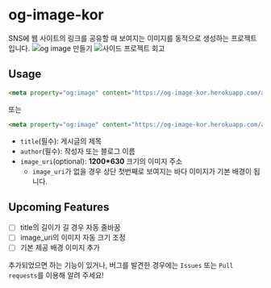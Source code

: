 # og-image-kor
SNS에 웹 사이트의 링크를 공유할 때 보여지는 이미지를 동적으로 생성하는 프로젝트입니다.
![og image 만들기](https://og-image-kor.herokuapp.com/api/open-graph-image?title=OG%20image%20만들기&author=hywn)
![사이드 프로젝트 회고](https://og-image-kor.herokuapp.com/api/open-graph-image?title=사이드%20프로젝트%20회고&author=hywn.log&image_uri=https://user-images.githubusercontent.com/53527600/154746812-1e961716-4afb-4f55-9768-572a1a361907.jpg)

## Usage
```html
<meta property="og:image" content="https://og-image-kor.herokuapp.com/api/open-graph-image?title={title}&author={author}" />
```
또는
```html
<meta property="og:image" content="https://og-image-kor.herokuapp.com/api/open-graph-image?title={title}&author={author}&image_uri={image_uri}" />
```
- `title`(필수): 게시글의 제목
- `author`(필수): 작성자 또는 블로그 이름
- `image_uri`(optional): **1200*630** 크기의 이미지 주소
  - `image_uri`가 없을 경우 상단 첫번째로 보여지는 바다 이미지가 기본 배경이 됩니다.

## Upcoming Features
- [ ] title의 길이가 길 경우 자동 줄바꿈
- [ ] image_uri의 이미지 자동 크기 조정
- [ ] 기본 제공 배경 이미지 추가

추가되었으면 하는 기능이 있거나, 버그를 발견한 경우에는 `Issues` 또는 `Pull requests`를 이용해 알려 주세요!

